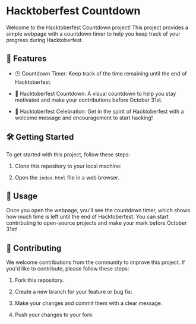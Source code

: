 # Hacktoberfest Countdown

Welcome to the Hacktoberfest Countdown project! This project provides a simple webpage with a countdown timer to help you keep track of your progress during Hacktoberfest.

## 🚀 Features
- 🕒 Countdown Timer: Keep track of the time remaining until the end of Hacktoberfest.

- 📅 Hacktoberfest Countdown: A visual countdown to help you stay motivated and make your contributions before October 31st.

- 🎉 Hacktoberfest Celebration: Get in the spirit of Hacktoberfest with a welcome message and encouragement to start hacking!

## 🛠️ Getting Started
To get started with this project, follow these steps:

1. Clone this repository to your local machine:


2. Open the `index.html` file in a web browser.

## 📝 Usage
Once you open the webpage, you'll see the countdown timer, which shows how much time is left until the end of Hacktoberfest. You can start contributing to open-source projects and make your mark before October 31st!

## 🤝 Contributing
We welcome contributions from the community to improve this project. If you'd like to contribute, please follow these steps:

1. Fork this repository.

2. Create a new branch for your feature or bug fix:


3. Make your changes and commit them with a clear message.

4. Push your changes to your fork:

